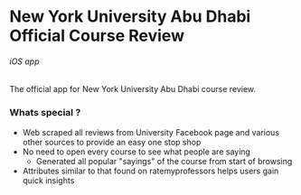 # New York University Abu Dhabi Official Course Review
###### iOS app
The official app for New York University Abu Dhabi course review. 

### Whats special ?

- Web scraped all reviews from University Facebook page and various other sources to provide an easy one stop shop
- No need to open every course to see what people are saying
  - Generated all popular "sayings" of the course from start of browsing
- Attributes similar to that found on ratemyprofessors helps users gain quick insights




